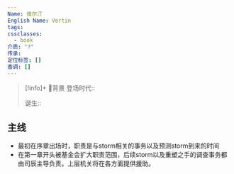 ```yaml
---
Name: 维尔汀
English Name: Vertin
tags: 
cssclasses:
  - book
介质: "?"
传承: 
定位标签: []
香调: []
---
```



> [!info]+ 🌆背景
> 登场时代:: 
> 
> 诞生:: 
> 

## 主线

- 最初在序章出场时，职责是与storm相关的事务以及预测storm到来的时间
- 在第一章开头被基金会扩大职责范围，后续storm以及重塑之手的调查事务都由司辰主导负责。上层机关将在各方面提供援助。